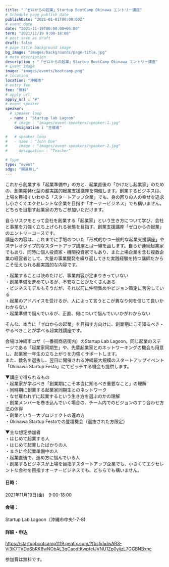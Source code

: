 ```yaml
---
title: "「ゼロからの起業」Startup BootCamp Okinawa エントリー講座"
# Schedule page publish date
publishDate: "2021-01-01T00:00:00Z"
# event date
date: "2021-11-19T00:00:00+06:00"
term: "2021/11/19 9:00-18:00"
# post save as draft
draft: false
# page title background image
bg_image: "images/backgrounds/page-title.jpg"
# meta description
description : "「ゼロからの起業」Startup BootCamp Okinawa エントリー講座"
# Event image
image: "images/events/bootcamp.png"
# location
location: "沖縄市"
# entry fee
fee: "無料"
# apply url
apply_url : "#"
# event speaker
speaker:
  # speaker loop
  - name : "Startup lab Lagoon"
    # image : "images/event-speakers/speaker-1.jpg"
    designation : "主催者"

#   # speaker loop
#   - name : "John Doe"
#     image : "images/event-speakers/speaker-2.jpg"
#     designation : "Teacher"

# type
type: "event"
sdgs: "関連無し"
---
```


これから創業する「起業準備中」の方と、起業直後の「かけだし起業家」のための、創業期特化型の超実践的起業支援講座を開催します。創業するビジネスは、上場を目指すいわゆる「スタートアップ企業」でも、身の回りの人の幸せを追求し小さくてエクセレントな企業を目指す「オーナービジネス」でも構いません。どちらを目指す起業家の方もご参加いただけます。  
  
自らリスクをとって会社を創業する「起業家」という生き方について学び、会社と事業を力強く立ち上げられる状態を目指す、創業支援講座「ゼロからの起業」のエントリーコースです。  
講座の内容は、これまでに手垢のついた「形式的かつ一般的な起業支援講座」やステレオタイプ的なスタートアップ講座とは一線を画します。自らが連続起業家でもあり、同時に個人投資家・機関投資家でもあり、また上場企業を含む複数企業の経営者として、大量の事業開発を繰り返してきた実践経験を持つ講師だからこそ伝えられる超実践的な内容です。  
  
・起業することは決めたけど、事業内容が定まりきっていない  
・創業準備を進めているが、不安なことがたくさんある  
・ビジネスモデルもそうだが、それ以前に仲間集めやビジョン策定に苦労している  
・起業のアドバイスを受けるが、人によって言うとこが異なり何を信じて良いかわからない  
・起業準備で悩んでいるが、正直、何について悩んでいいかがわからない  
  
そんな、本当に「ゼロからの起業」を目指す方向けに、創業期にこそ知るべき・やるべきことが学べる超実践講座です。  
  
会場は沖縄市コザ（一番街商店街内）のStartup Lab Lagoon。同じ起業のステージである「起業家同期生」や、先輩起業家とのネットワーキングの機会も用意し、起業家一年生の立ち上がりを力強くサポートします。  
また、数名を選抜し、翌日に開催される沖縄最大規模のスタートアップイベント「Okinawa Startup Festa」にてピッチする機会も提供します。  
  
▼講座で得られるもの  
・起業家が学ぶべき「創業期にこそ本当に知るべき重要なこと」の理解  
・同時期に創業する起業家同期生とのネットワーク  
・なぜ雇われずに起業するという生き方を選ぶのかの理解  
・創業メンバーを巻き込んでいく場合の、チーム内でのビジョンのすり合わせ方法の体得  
・創業という一大プロジェクトの進め方  
・Okinawa Startup Festaでの登壇機会（選抜された方限定）  
  
▼主な想定参加者  
・はじめて起業する人  
・はじめて起業したばかりの人  
・まさに今起業準備中の人  
・起業直後で、進め方に悩んでいる人  
・創業するビジネスが上場を目指すスタートアップ企業でも、小さくてエクセレントな会社を目指すオーナービジネスでも、どちらでも構いません。  
  
#### 日時：
2021年11月19日(金)　9:00-18:00
#### 会場：
Startup Lab Lagoon（沖縄市中央1-7-8)  
  
#### 詳細・申込
https://startupbootcamp1119.peatix.com/?fbclid=IwAR3-Vi3K7TVDoSbRK8wNObAL3qCaodtKwpfeIJVNU1Zp0yijzL7GGBNBxnc
  
参加費は無料です。  